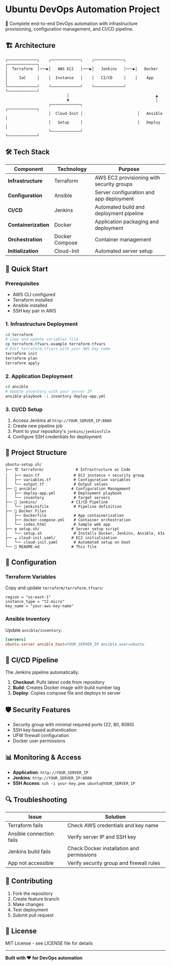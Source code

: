 # Ubuntu DevOps Automation Project

🚀 Complete end-to-end DevOps automation with infrastructure provisioning, configuration management, and CI/CD pipeline.

## 🏗️ Architecture

```
┌─────────────┐    ┌─────────────┐    ┌─────────────┐    ┌─────────────┐
│  Terraform  │───▶│   AWS EC2   │───▶│   Jenkins   │───▶│   Docker    │
│     IaC     │    │  Instance   │    │   CI/CD     │    │    App      │
└─────────────┘    └─────────────┘    └─────────────┘    └─────────────┘
                           │                                      ▲
                           ▼                                      │
                   ┌─────────────┐                        ┌─────────────┐
                   │  Cloud-Init │                        │   Ansible   │
                   │   Setup     │                        │   Deploy    │
                   └─────────────┘                        └─────────────┘
```

## 🛠️ Tech Stack

| Component | Technology | Purpose |
|-----------|------------|----------|
| **Infrastructure** | Terraform | AWS EC2 provisioning with security groups |
| **Configuration** | Ansible | Server configuration and app deployment |
| **CI/CD** | Jenkins | Automated build and deployment pipeline |
| **Containerization** | Docker | Application packaging and deployment |
| **Orchestration** | Docker Compose | Container management |
| **Initialization** | Cloud-Init | Automated server setup |

## 🚀 Quick Start

### Prerequisites
- AWS CLI configured
- Terraform installed
- Ansible installed
- SSH key pair in AWS

### 1. Infrastructure Deployment
```bash
cd terraform
# Copy and update variables file
cp terraform.tfvars.example terraform.tfvars
# Edit terraform.tfvars with your AWS key name
terraform init
terraform plan
terraform apply
```

### 2. Application Deployment
```bash
cd ansible
# Update inventory with your server IP
ansible-playbook -i inventory deploy-app.yml
```

### 3. CI/CD Setup
1. Access Jenkins at `http://YOUR_SERVER_IP:8080`
2. Create new pipeline job
3. Point to your repository's `jenkins/jenkinsfile`
4. Configure SSH credentials for deployment

## 📁 Project Structure

```
ubuntu-setup.sh/
├── 🏗️ terraform/              # Infrastructure as Code
│   ├── main.tf               # EC2 instance + security group
│   ├── variables.tf          # Configuration variables
│   └── output.tf             # Output values
├── 🔧 ansible/               # Configuration Management
│   ├── deploy-app.yml        # Deployment playbook
│   └── inventory             # Target servers
├── 🚀 jenkins/               # CI/CD Pipeline
│   └── jenkinsfile           # Pipeline definition
├── 🐳 Docker Files
│   ├── Dockerfile            # App containerization
│   ├── docker-compose.yml    # Container orchestration
│   └── index.html            # Sample web app
├── ⚙️ setup.sh/              # Server setup script
│   └── setup.sh              # Installs Docker, Jenkins, Ansible, k3s
├── ☁️ cloud-init.yaml/       # EC2 initialization
│   └── cloud-init.yaml       # Automated setup on boot
└── 📖 README.md              # This file
```

## 🔧 Configuration

### Terraform Variables
Copy and update `terraform/terraform.tfvars`:
```hcl
region = "us-east-1"
instance_type = "t2.micro"
key_name = "your-aws-key-name"
```

### Ansible Inventory
Update `ansible/inventory`:
```ini
[servers]
ubuntu-server ansible_host=YOUR_SERVER_IP ansible_user=ubuntu
```

## 🔄 CI/CD Pipeline

The Jenkins pipeline automatically:
1. **Checkout**: Pulls latest code from repository
2. **Build**: Creates Docker image with build number tag
3. **Deploy**: Copies compose file and deploys to server

## 🛡️ Security Features

- Security group with minimal required ports (22, 80, 8080)
- SSH key-based authentication
- UFW firewall configuration
- Docker user permissions

## 📊 Monitoring & Access

- **Application**: `http://YOUR_SERVER_IP`
- **Jenkins**: `http://YOUR_SERVER_IP:8080`
- **SSH Access**: `ssh -i your-key.pem ubuntu@YOUR_SERVER_IP`

## 🔍 Troubleshooting

| Issue | Solution |
|-------|----------|
| Terraform fails | Check AWS credentials and key name |
| Ansible connection fails | Verify server IP and SSH key |
| Jenkins build fails | Check Docker installation and permissions |
| App not accessible | Verify security group and firewall rules |

## 🤝 Contributing

1. Fork the repository
2. Create feature branch
3. Make changes
4. Test deployment
5. Submit pull request

## 📄 License

MIT License - see LICENSE file for details

---

**Built with ❤️ for DevOps automation**